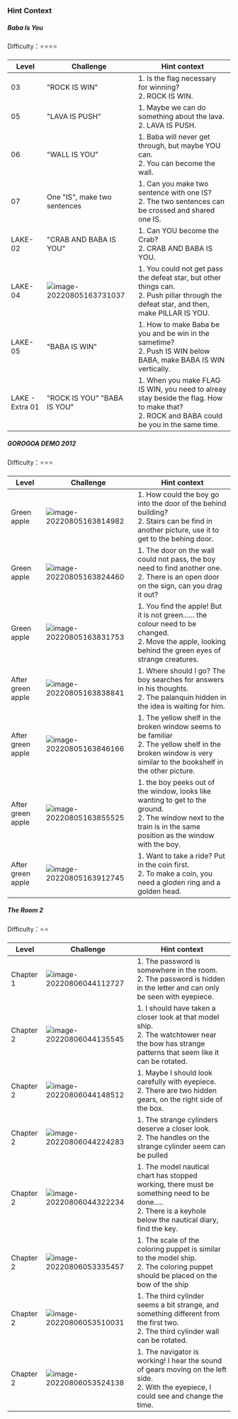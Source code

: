 ### Hint Context

##### Baba Is You

Difficulty：⭐⭐⭐⭐

| Level           | Challenge                                                    | Hint context                                                 |
| --------------- | ------------------------------------------------------------ | ------------------------------------------------------------ |
| 03              | "ROCK IS WIN"                                                | 1. Is the flag necessary for winning? <br>2. ROCK IS WIN.    |
| 05              | "LAVA IS PUSH"                                               | 1. Maybe we can do something about  the lava.<br>2. LAVA IS PUSH. |
| 06              | "WALL IS YOU"                                                | 1. Baba will never get through, but maybe YOU can.<br>2. You can become the wall. |
| 07              | One "IS", make two sentences                                 | 1. Can you make two sentence with one IS?<br>2. The two sentences can be crossed and shared one IS. |
| LAKE-02         | "CRAB AND BABA IS YOU"                                       | 1. Can YOU become the Crab?<br>2. CRAB AND BABA IS YOU.      |
| LAKE-04         | ![image-20220805163731037](C:\Users\qq969\Documents\解谜游戏提示系统.assets\image-20220805163731037.png) | 1. You could not get pass the defeat star, but other things can.<br>2. Push pillar through the defeat star, and then, make PILLAR IS YOU. |
| LAKE-05         | "BABA IS WIN"                                                | 1. How to make Baba be you and be win in the sametime?<br>2. Push IS WIN below BABA, make BABA IS WIN vertically. |
| LAKE - Extra 01 | "ROCK IS YOU" "BABA IS YOU"                                  | 1. When you make FLAG IS WIN, you need to alreay stay beside the flag. How to make that? <br>2. ROCK and BABA could be you in the same time. |



##### GOROGOA DEMO 2012

Difficulty：⭐⭐⭐

| Level             | Challenge                                                    | Hint context                                                 |
| ----------------- | ------------------------------------------------------------ | ------------------------------------------------------------ |
| Green apple       | ![image-20220805163814982](C:\Users\qq969\Documents\解谜游戏提示系统.assets\image-20220805163814982.png) | 1. How could the boy go into the door of the behind building?<br>2. Stairs can be find in another picture, use it to get to the behing door. |
| Green apple       | ![image-20220805163824460](C:\Users\qq969\Documents\解谜游戏提示系统.assets\image-20220805163824460.png) | 1. The door on the wall could not pass, the boy need to find another one. <br>2. There is an open door on the sign, can you drag it out? |
| Green apple       | ![image-20220805163831753](C:\Users\qq969\Documents\解谜游戏提示系统.assets\image-20220805163831753.png) | 1. You find the apple! But it is not green...... the colour need to be changed.<br>2. Move the apple, looking behind the green eyes of strange creatures. |
| After green apple | ![image-20220805163838841](C:\Users\qq969\Documents\解谜游戏提示系统.assets\image-20220805163838841.png) | 1. Where should I go? The boy searches for answers in his thoughts. <br>2. The palanquin hidden in the idea is waiting for him. |
| After green apple | ![image-20220805163846166](C:\Users\qq969\Documents\解谜游戏提示系统.assets\image-20220805163846166.png) | 1. The yellow shelf in the broken window seems to be familiar<br>2. The yellow shelf in the broken window is very similar to the bookshelf in the other picture. |
| After green apple | ![image-20220805163855525](C:\Users\qq969\Documents\解谜游戏提示系统.assets\image-20220805163855525.png) | 1. the boy peeks out of the window, looks like wanting to get to the ground.<br>2. The window next to the train is in the same position as the window with the boy. |
| After green apple | ![image-20220805163912745](C:\Users\qq969\Documents\解谜游戏提示系统.assets\image-20220805163912745.png) | 1. Want to take a ride? Put in the coin first.<br>2. To make a coin, you need a gloden ring and a golden head. |



##### The Room 2

Difficulty：⭐⭐

| Level     | Challenge                                                    | Hint context                                                 |
| --------- | ------------------------------------------------------------ | ------------------------------------------------------------ |
| Chapter 1 | ![image-20220806044112727](C:\Users\qq969\Documents\解谜游戏提示系统.assets\image-20220806044112727.png) | 1. The password is somewhere in the room.<br>2. The password is hidden in the letter and can only be seen with eyepiece. |
| Chapter 2 | ![image-20220806044135545](C:\Users\qq969\Documents\解谜游戏提示系统.assets\image-20220806044135545.png) | 1. I should have taken a closer look at that model ship.<br>2. The watchtower near the bow has strange patterns that seem like it can be rotated. |
| Chapter 2 | ![image-20220806044148512](C:\Users\qq969\Documents\解谜游戏提示系统.assets\image-20220806044148512.png) | 1. Maybe I should look carefully with eyepiece.<br>2. There are two hidden gears, on the right side of the box. |
| Chapter 2 | ![image-20220806044224283](C:\Users\qq969\Documents\解谜游戏提示系统.assets\image-20220806044224283.png) | 1. The strange cylinders deserve a closer look.<br>2. The handles on the strange cylinder seem can be pulled |
| Chapter 2 | ![image-20220806044322234](C:\Users\qq969\Documents\解谜游戏提示系统.assets\image-20220806044322234.png) | 1. The model nautical chart has stopped working, there must be something need to be done.....<br>2. There is a keyhole below the nautical diary, find the key. |
| Chapter 2 | ![image-20220806053335457](C:\Users\qq969\Documents\解谜游戏提示系统.assets\image-20220806053335457.png) | 1. The scale of the coloring puppet is similar to the model ship.<br>2. The coloring puppet should be placed on the bow of the ship |
| Chapter 2 | ![image-20220806053510031](C:\Users\qq969\Documents\解谜游戏提示系统.assets\image-20220806053510031.png) | 1. The third cylinder seems a bit strange, and something different from the first two. <br>2. The third cylinder wall can be rotated. |
| Chapter 2 | ![image-20220806053524138](C:\Users\qq969\Documents\解谜游戏提示系统.assets\image-20220806053524138.png) | 1. The navigator is working! I hear the sound of gears moving on the left side.<br>2. With the eyepiece, I could see and change the time. |

